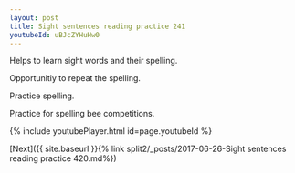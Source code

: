 ```yaml
---
layout: post
title: Sight sentences reading practice 241
youtubeId: uBJcZYHuHw0
---
```

 
 
Helps to learn sight words and their spelling.

Opportunitiy to repeat the spelling. 

Practice spelling. 
 
Practice for spelling bee competitions. 
 
{% include youtubePlayer.html id=page.youtubeId %}
 
 

[Next]({{ site.baseurl }}{% link  split2/_posts/2017-06-26-Sight sentences reading practice 420.md%})
 
